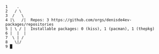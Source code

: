     1    .     
    2   / \    
    3  /   \   
    4 |\   /|  Repos: 3 https://github.com/orgs/denisde4ev-packages/repositories
    5 | \ / |  Installable packages: 0 (kiss), 1 (pacman), 1 (thepkg)
    6 |  |  |  
    7  \ | /   
    8   \|/    
    9 █
